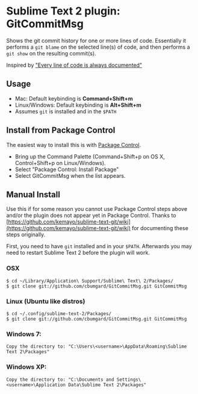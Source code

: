 # Sublime Text 2 plugin: GitCommitMsg

Shows the git commit history for one or more lines of code.
Essentially it performs a ```git blame``` on the selected line(s) of code,
and then performs a ```git show``` on the resulting commit(s).

Inspired by ["Every line of code is always documented"](http://mislav.uniqpath.com/2014/02/hidden-documentation/)

## Usage

 * Mac: Default keybinding is __Command+Shift+m__
 * Linux/Windows: Default keybinding is __Alt+Shift+m__
 * Assumes ```git``` is installed and in the ```$PATH```

## Install from Package Control

The easiest way to install this is with [Package Control](http://wbond.net/sublime\_packages/package\_control).

 * Bring up the Command Palette (Command+Shift+p on OS X, Control+Shift+p on Linux/Windows).
 * Select "Package Control: Install Package"
 * Select GitCommitMsg when the list appears.

## Manual Install

Use this if for some reason you cannot use Package Control steps above and/or the plugin does not appear yet in Package Control. Thanks to [https://github.com/kemayo/sublime-text-git/wiki](https://github.com/kemayo/sublime-text-git/wiki) for documenting these steps originally.

First, you need to have `git` installed and in your `$PATH`. Afterwards you may need to restart Sublime Text 2 before the plugin will work.

### OSX

    $ cd ~/Library/Application\ Support/Sublime\ Text\ 2/Packages/
    $ git clone git://github.com/cbumgard/GitCommitMsg.git GitCommitMsg

### Linux (Ubuntu like distros)

    $ cd ~/.config/sublime-text-2/Packages/
    $ git clone git://github.com/cbumgard/GitCommitMsg.git GitCommitMsg

### Windows 7:

    Copy the directory to: "C:\Users\<username>\AppData\Roaming\Sublime Text 2\Packages"

### Windows XP:

    Copy the directory to: "C:\Documents and Settings\<username>\Application Data\Sublime Text 2\Packages"
